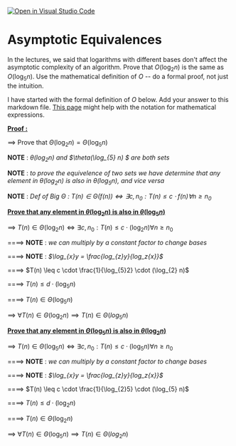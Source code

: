 [![Open in Visual Studio Code](https://classroom.github.com/assets/open-in-vscode-718a45dd9cf7e7f842a935f5ebbe5719a5e09af4491e668f4dbf3b35d5cca122.svg)](https://classroom.github.com/online_ide?assignment_repo_id=12027614&assignment_repo_type=AssignmentRepo)
# Asymptotic Equivalences

In the lectures, we said that logarithms with different bases don't affect the
asymptotic complexity of an algorithm. Prove that $O(\log_{2} n)$ is the same as
$O(\log_{5} n)$. Use the mathematical definition of $O$ -- do a formal proof,
not just the intuition.

I have started with the formal definition of $O$ below. Add your answer to this
markdown file. [This
page](https://docs.github.com/en/get-started/writing-on-github/working-with-advanced-formatting/writing-mathematical-expressions)
might help with the notation for mathematical expressions.


<u>**Proof :**</u>

==> Prove that $\Theta(\log_{2} n) = \Theta(\log_{5} n)$

**NOTE** : <i>$\theta(\log_{2} n)$ and $\theta(\log_{5} n) $ are both sets</i> 

**NOTE** : <i>to prove the equivelence of two sets we have determine that any element in $\theta(\log_{2} n)$ is also in $\theta(\log_{5} n)$, and vice versa</i> 

**NOTE** : <i>Def of Big $\Theta$ : $T(n) \in \Theta(f(n)) \iff \exists c, n_0: T(n) \leq c \cdot f(n) \forall n \geq n_0$</i>

<u>**Prove that any element in $\theta(\log_{2} n)$ is also in $\theta(\log_{5} n)$**</u>

==> $T(n) \in \Theta(\log_{2} n) \iff \exists c, n_0: T(n) \leq c \cdot (\log_{2} n) \forall n \geq n_0$

====> **NOTE** : <i>we can multiply by a constant factor to change bases</i>

====> **NOTE** : <i>$\log_{x}y = \frac{log_{z}y}{log_z{x}}$</i>

====> $T(n) \leq c \cdot \frac{1}{\log_{5}2} \cdot (\log_{2} n)$

====> $T(n) \leq d \cdot (\log_{5}n)$

====> $T(n) \in \Theta(\log_{5}{n})$

==> $\forall T(n) \in \Theta(\log_{2}n) \implies T(n) \in \Theta(log_{5}n)$

<u>**Prove that any element in $\Theta(\log_{5}n)$ is also in $\theta(\log_{2}n)$**</u>

==> $T(n) \in \Theta(\log_{5}n) \iff \exists c, n_0: T(n) \leq c \cdot (\log_{5} n) \forall n \geq n_0$

====> **NOTE** : <i>we can multiply by a constant factor to change bases</i>

====> **NOTE** : <i>$\log_{x}y = \frac{log_{z}y}{log_z{x}}$</i>

====> $T(n) \leq c \cdot \frac{1}{\log_{2}5} \cdot (\log_{5} n)$

====> $T(n) \leq d \cdot (\log_{2} n)$

====> $T(n) \in \Theta(\log_{2}{n})$

==> $\forall T(n) \in \Theta(\log_{5}n) \implies T(n) \in \Theta(log_{2}n)$
